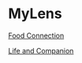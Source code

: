 MyLens
======

[Food Connection](https://gist.github.com/3606472)

[Life and Companion](https://gist.github.com/3716742)
